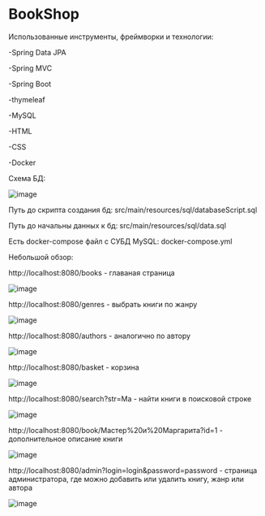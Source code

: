 # BookShop

Использованные инструменты, фреймворки и технологии:

-Spring Data JPA

-Spring MVC

-Spring Boot

-thymeleaf

-MySQL

-HTML

-CSS

-Docker





Схема БД:



![image](https://github.com/user-attachments/assets/86ebc0e1-f351-44d7-9c3c-5dc1a4cc98d9)









Путь до скрипта создания бд:  src/main/resources/sql/databaseScript.sql

Путь до начальны данных к бд:  src/main/resources/sql/data.sql

Есть docker-compose файл с СУБД MySQL:  docker-compose.yml


Небольшой обзор:

http://localhost:8080/books - главаная страница


![image](https://github.com/user-attachments/assets/d43edeb8-97d7-40e8-b5fc-42afc0bcb3f3)



http://localhost:8080/genres - выбрать книги по жанру



![image](https://github.com/user-attachments/assets/2a8a0aeb-3830-4f74-a4bd-87f9c4cf8558)


http://localhost:8080/authors - аналогично по автору


![image](https://github.com/user-attachments/assets/bccaa598-a8f8-4b88-b40b-c7688a38b0ac)



http://localhost:8080/basket - корзина


![image](https://github.com/user-attachments/assets/d7169c1c-10ac-4948-883e-d599dc6eee89)



http://localhost:8080/search?str=Ма - найти книги в поисковой строке


![image](https://github.com/user-attachments/assets/92d2d27a-9f1a-423f-b1ad-c1fd1f3ecb99)


http://localhost:8080/book/Мастер%20и%20Маргарита?id=1 - дополнительное описание книги


![image](https://github.com/user-attachments/assets/6d3c0199-b35e-4fcd-8c98-4d7109a28934)


http://localhost:8080/admin?login=login&password=password - страница администратора, где можно добавить или удалить книгу, жанр или автора


![image](https://github.com/user-attachments/assets/00eda88f-60ec-4bec-b021-318b8cd5becb)
























